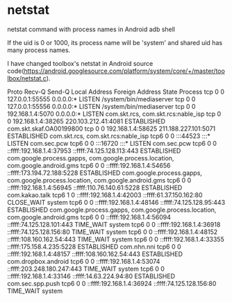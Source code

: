 netstat
=======

netstat command with process names in Android adb shell

If the uid is 0 or 1000, its process name will be 'system' and shared uid has many process names.

I have changed toolbox's netstat in Android source code(https://android.googlesource.com/platform/system/core/+/master/toolbox/netstat.c).

Proto Recv-Q Send-Q Local Address               Foreign Address             State       Process
 tcp       0      0 127.0.0.1:55555             0.0.0.0:*                   LISTEN      /system/bin/mediaserver
 tcp       0      0 127.0.0.1:55556             0.0.0.0:*                   LISTEN      /system/bin/mediaserver
 tcp       0      0 192.168.1.4:5070            0.0.0.0:*                   LISTEN      com.skt.rcs, com.skt.rcs:nable_isp
 tcp       0      0 192.168.1.4:38265           220.103.212.41:4081         ESTABLISHED com.skt.skaf.OA00199800
 tcp       0      0 192.168.1.4:58625           211.188.227.101:5071        ESTABLISHED com.skt.rcs, com.skt.rcs:nable_isp
tcp6       0      0 :::44523                    :::*                        LISTEN      com.sec.pcw
tcp6       0      0 :::16720                    :::*                        LISTEN      com.sec.pcw
tcp6       0      0 ::ffff:192.168.1.4:37953    ::ffff:74.125.128.113:443   ESTABLISHED com.google.process.gapps, com.google.process.location, com.google.android.gms
tcp6       0      0 ::ffff:192.168.1.4:54656    ::ffff:173.194.72.188:5228  ESTABLISHED com.google.process.gapps, com.google.process.location, com.google.android.gms
tcp6       0      0 ::ffff:192.168.1.4:56945    ::ffff:110.76.140.61:5228   ESTABLISHED com.kakao.talk
tcp6       1      0 ::ffff:192.168.1.4:42003    ::ffff:61.37.150.162:80     CLOSE_WAIT  system
tcp6       0      0 ::ffff:192.168.1.4:48146    ::ffff:74.125.128.95:443    ESTABLISHED com.google.process.gapps, com.google.process.location, com.google.android.gms
tcp6       0      0 ::ffff:192.168.1.4:56094    ::ffff:74.125.128.101:443   TIME_WAIT   system
tcp6       0      0 ::ffff:192.168.1.4:36918    ::ffff:74.125.128.156:80    TIME_WAIT   system
tcp6       0      0 ::ffff:192.168.1.4:48152    ::ffff:108.160.162.54:443   TIME_WAIT   system
tcp6       0      0 ::ffff:192.168.1.4:33355    ::ffff:175.158.4.235:5228   ESTABLISHED com.nhn.nni
tcp6       0      0 ::ffff:192.168.1.4:48157    ::ffff:108.160.162.54:443   ESTABLISHED com.dropbox.android
tcp6       0      0 ::ffff:192.168.1.4:53074    ::ffff:203.248.180.247:443  TIME_WAIT   system
tcp6       0      0 ::ffff:192.168.1.4:33146    ::ffff:14.63.224.94:80      ESTABLISHED com.sec.spp.push
tcp6       0      0 ::ffff:192.168.1.4:36924    ::ffff:74.125.128.156:80    TIME_WAIT   system
